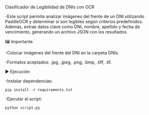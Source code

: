Clasificador de Legibilidad de DNIs con OCR

-Este script permite analizar imágenes del frente de un DNI utilizando PaddleOCR y determinar si son legibles según criterios predefinidos. Además, extrae datos clave como DNI, nombre, apellido y fecha de vencimiento, generando un archivo JSON con los resultados.

🖼️ Importante

-Colocar imágenes del frente del DNI en la carpeta DNIs.

-Formatos aceptados: .jpg, .jpeg, .png, .bmp, .tiff, .tif.

▶️ Ejecución

-Instalar dependencias:

    pip install -r requirements.txt


-Ejecutar el script:

    python script.py